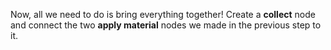 Now, all we need to do is bring everything together! Create a **collect** node and connect the two **apply material** nodes we made in the previous step to it.